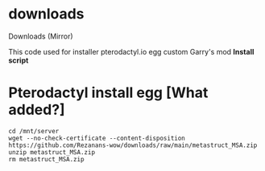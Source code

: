 # downloads
Downloads (Mirror)

This code used for installer pterodactyl.io egg custom Garry's mod
<b>Install script</b>
# Pterodactyl install egg [What added?]
```
cd /mnt/server
wget --no-check-certificate --content-disposition https://github.com/Rezanans-wow/downloads/raw/main/metastruct_MSA.zip
unzip metastruct_MSA.zip
rm metastruct_MSA.zip
```
